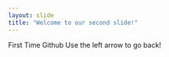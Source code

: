 ```yaml
---
layout: slide
title: "Welcome to our second slide!"
---
```

First Time Github
Use the left arrow to go back!
